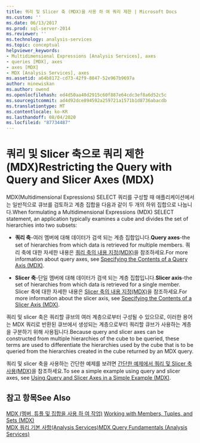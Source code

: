 ```yaml
---
title: 쿼리 및 Slicer 축 (MDX)을 사용 하 여 쿼리 제한 | Microsoft Docs
ms.custom: ''
ms.date: 06/13/2017
ms.prod: sql-server-2014
ms.reviewer: ''
ms.technology: analysis-services
ms.topic: conceptual
helpviewer_keywords:
- Multidimensional Expressions [Analysis Services], axes
- queries [MDX], axes
- axes [MDX]
- MDX [Analysis Services], axes
ms.assetid: a64b8172-cd73-42f9-8847-52e967b9697a
author: minewiskan
ms.author: owend
ms.openlocfilehash: ed4d50aa40d2915c60f887e64cdc3ef8a6d52c5c
ms.sourcegitcommit: ad4d92dce894592a259721a1571b1d8736abacdb
ms.translationtype: MT
ms.contentlocale: ko-KR
ms.lasthandoff: 08/04/2020
ms.locfileid: "87734487"
---
```

# <a name="restricting-the-query-with-query-and-slicer-axes-mdx"></a><span data-ttu-id="5d564-102">쿼리 및 Slicer 축으로 쿼리 제한(MDX)</span><span class="sxs-lookup"><span data-stu-id="5d564-102">Restricting the Query with Query and Slicer Axes (MDX)</span></span>
  <span data-ttu-id="5d564-103">MDX(Multidimensional Expressions) SELECT 쿼리를 구성할 때 애플리케이션에서는 일반적으로 큐브를 검토하고 계층 집합을 다음과 같이 두 개의 하위 집합으로 나눕니다.</span><span class="sxs-lookup"><span data-stu-id="5d564-103">When formulating a Multidimensional Expressions (MDX) SELECT statement, an application typically examines a cube and divides the set of hierarchies into two subsets:</span></span>  
  
-   <span data-ttu-id="5d564-104">**쿼리 축**-여러 멤버에 대해 데이터가 검색 되는 계층 집합입니다.</span><span class="sxs-lookup"><span data-stu-id="5d564-104">**Query axes**-the set of hierarchies from which data is retrieved for multiple members.</span></span> <span data-ttu-id="5d564-105">쿼리 축에 대한 자세한 내용은 [쿼리 축의 내용 지정&#40;MDX&#41;](mdx-query-and-slicer-axes-specify-the-contents-of-a-query-axis.md)을 참조하세요.</span><span class="sxs-lookup"><span data-stu-id="5d564-105">For more information about query axes, see [Specifying the Contents of a Query Axis &#40;MDX&#41;](mdx-query-and-slicer-axes-specify-the-contents-of-a-query-axis.md).</span></span>  
  
-   <span data-ttu-id="5d564-106">**Slicer 축**-단일 멤버에 대해 데이터가 검색 되는 계층 집합입니다.</span><span class="sxs-lookup"><span data-stu-id="5d564-106">**Slicer axis**-the set of hierarchies from which data is retrieved for a single member.</span></span> <span data-ttu-id="5d564-107">Slicer 축에 대한 자세한 내용은 [Slicer 축의 내용 지정&#40;MDX&#41;](mdx-query-and-slicer-axes-specify-the-contents-of-a-slicer-axis.md)을 참조하세요.</span><span class="sxs-lookup"><span data-stu-id="5d564-107">For more information about the slicer axis, see [Specifying the Contents of a Slicer Axis &#40;MDX&#41;](mdx-query-and-slicer-axes-specify-the-contents-of-a-slicer-axis.md).</span></span>  
  
 <span data-ttu-id="5d564-108">쿼리 및 slicer 축은 쿼리할 큐브의 여러 계층으로부터 구성될 수 있으므로, 이러한 용어는 MDX 쿼리로 반환된 큐브에서 생성되는 계층으로부터 쿼리할 큐브가 사용하는 계층을 구분하기 위해 사용됩니다.</span><span class="sxs-lookup"><span data-stu-id="5d564-108">Because query and slicer axes can be constructed from multiple hierarchies of the cube to be queried, these terms are used to differentiate the hierarchies used by the cube that is to be queried from the hierarchies created in the cube returned by an MDX query.</span></span>  
  
 <span data-ttu-id="5d564-109">쿼리 및 slicer 축을 사용하는 간단한 예제를 보려면 [간단한 예제에서 쿼리 및 Slicer 축 사용&#40;MDX&#41;](mdx-query-and-slicer-axes-using-axes-in-a-simple-example.md)을 참조하세요.</span><span class="sxs-lookup"><span data-stu-id="5d564-109">To see a simple example using query and slicer axes, see [Using Query and Slicer Axes in a Simple Example &#40;MDX&#41;](mdx-query-and-slicer-axes-using-axes-in-a-simple-example.md).</span></span>  
  
## <a name="see-also"></a><span data-ttu-id="5d564-110">참고 항목</span><span class="sxs-lookup"><span data-stu-id="5d564-110">See Also</span></span>  
 <span data-ttu-id="5d564-111">[MDX &#40;멤버, 튜플 및 집합을 사용 하 여 작업&#41;](working-with-members-tuples-and-sets-mdx.md) </span><span class="sxs-lookup"><span data-stu-id="5d564-111">[Working with Members, Tuples, and Sets &#40;MDX&#41;](working-with-members-tuples-and-sets-mdx.md) </span></span>  
 [<span data-ttu-id="5d564-112">MDX 쿼리 기본 사항&#40;Analysis Services&#41;</span><span class="sxs-lookup"><span data-stu-id="5d564-112">MDX Query Fundamentals &#40;Analysis Services&#41;</span></span>](mdx-query-fundamentals-analysis-services.md)  
  
  
